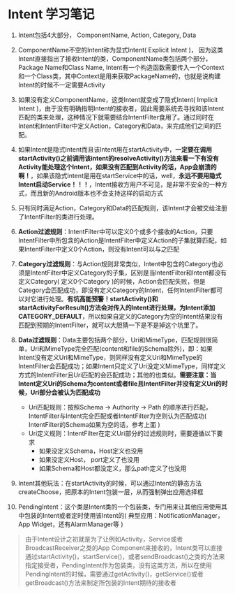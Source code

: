 # Intent 学习笔记

1. Intent包括4大部分， ComponentName, Action, Category, Data

2. ComponentName不空的Intent称为显式Intent( Explicit Intent )， 因为这类Intent直接指出了接收Intent的类，ComponentName类包括两个部分，Package Name和Class Name, Intent有一个构造函数需要传入一个Context和一个Class类，其中Context是用来获取PackageName的，也就是说构建Intent的时候不一定需要Activity

3. 如果没有定义ComponentName，这类Intent就变成了隐式Intent( Implicit Intent )，由于没有明确指明Intent的接收者，因此需要系统去寻找和该Intent匹配的类来处理，这种情况下就需要结合IntentFilter食用了。通过同时在Intent和IntentFilter中定义Action，Category和Data，来完成他们之间的匹配。

4. 如果Intent是隐式Intent而且该Intent用在startActivity中，**一定要在调用startActivity()之前调用该intent的resolveActivity()方法来看一下有没有Activity能处理这个Intent，如果没有匹配到Activity的话，App会崩溃的啊！**，如果该隐式Intent是用在startService中的话，well，**永远不要用隐式Intent启动Service！！！**，Intent接收方用户不可见，是非常不安全的一种方式，而且新的Android版本也不会支持这样的启动方式

4. 只有同时满足Action，Category和Data的匹配规则，该Intent才会被交给注册了IntentFilter的类进行处理。

5. **Action过滤规则**：IntentFilter中可以定义0个或多个接收的Action，只要IntentFilter中所包含的Action是IntentFilter中定义Action的子集就算匹配，如果IntentFilter中定义0个Action，则没有Intent可以与之匹配

6. **Category过滤规则**：与Action规则非常类似，Intent中包含的Category也必须是IntentFilter中定义Category的子集，区别是当IntentFilter和Intent都没有定义Category( 定义0个Category )的时候，Action会匹配失败，但是Category会匹配成功，即没有定义Category的Intent，任何IntentFilter都可以对它进行处理。**有坑高能预警！startActivity()和startActivityForResult()方法会对传入的Intent进行处理，为Intent添加CATEGORY_DEFAULT**，所以如果自定义的Category为空的Intent结果没有匹配到预期的IntentFilter，就可以大胆猜一下是不是掉这个坑里了。

7. **Data过滤规则**：Data主要包括两个部分，Uri和MimeType，匹配规则很简单，Uri和MimeType完全匹配(content和file的Schema除外)，即：如果Intent没有定义Uri和MimeType，则同样没有定义Uri和MimeType的IntentFilter会匹配成功；如果Intent只定义了Uri没定义MimeType，同样定义方式的IntentFilter且Uri匹配的会匹配成功；其他的也类似。**需要注意：当Intent定义Uri的Schema为content或者file且IntentFilter并没有定义Uri的时候，Uri部分会被认为匹配成功**
	
	- Uri匹配规则：按照Schema -> Authority -> Path 的顺序进行匹配，IntentFilter与Intent完全匹配或者IntentFilter为空则认为匹配成功( IntentFilter的Schema如果为空的话，参考上面 )
	- Uri定义规则：IntentFilter在定义Uri部分的过滤规则时，需要遵循以下要求
		- 如果没定义Schema，Host定义也没用
		- 如果没定义Host， port定义了也没用
		- 如果Schema和Host都没定义，那么path定义了也没用
		
8. Intent其他玩法：在startActivity的时候，可以通过Intent的静态方法createChoose，把原本的Intent包装一层，从而强制弹出应用选择框

9. PendingIntent：这个类是Intent类的一个包装类，专门用来让其他应用使用其中包装的Intent或者定时使用该Intent的( 典型应用：NotificationManager， App Widget，还有AlarmManager等 )

> 由于Intent设计之初就是为了让例如Activity，Service或者BroadcastReceiver之类的App Component来接收的，Intent类可以直接通过startActivity()，startService()，或者sendBroadcast()之类的方法来指定接受者，PendingIntent作为包装类，没有这类方法，所以在使用PendingIntent的时候，需要通过getActivity()，getService()或者getBroadcast()方法来制定所包装的Intent期待的接收者